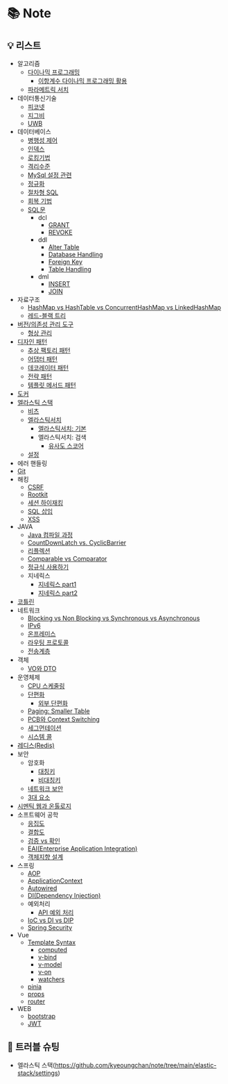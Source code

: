 # 📚 Note
## 💡 리스트
- 알고리즘
  - [다이나믹 프로그래밍](https://github.com/kyeoungchan/note/tree/main/algorithm/dynamic-programming)
    - [이항계수 다이나믹 프로그래밍 활용](https://github.com/kyeoungchan/note/tree/main/algorithm/dynamic-programming/binomialcoefficient)
  - [파라메트릭 서치](https://github.com/kyeoungchan/note/tree/main/algorithm/parametric-search)
- 데이터통신기술
  - [피코넷](https://github.com/kyeoungchan/note/tree/main/data_communications/piconet)
  - [지그비](https://github.com/kyeoungchan/note/tree/main/data_communications/zigbee)
  - [UWB](https://github.com/kyeoungchan/note/tree/main/data_communications/UWB)
- 데이터베이스
  - [병행성 제어](https://github.com/kyeoungchan/note/tree/main/database/concurrency-control)
  - [인덱스](https://github.com/kyeoungchan/note/tree/main/database/index)
  - [로킹기법](https://github.com/kyeoungchan/note/tree/main/database/locking)
  - [격리수준](https://github.com/kyeoungchan/note/tree/main/database/isolation-level)
  - [MySql 설정 관련](https://github.com/kyeoungchan/note/tree/main/database/mysql-settings)
  - [정규화](https://github.com/kyeoungchan/note/tree/main/database/normalization)
  - [절차형 SQL](https://github.com/kyeoungchan/note/tree/main/database/procedural-sql)
  - [회복 기법](https://github.com/kyeoungchan/note/tree/main/database/recovery)
  - [SQL문](https://github.com/kyeoungchan/note/tree/main/database/sql)
    - dcl
      - [GRANT](https://github.com/kyeoungchan/note/tree/main/database/sql/dcl/grant)
      - [REVOKE](https://github.com/kyeoungchan/note/tree/main/database/sql/dcl/revoke)
    - ddl
      - [Alter Table](https://github.com/kyeoungchan/note/tree/main/database/sql/ddl/alter-table)
      - [Database Handling](https://github.com/kyeoungchan/note/tree/main/database/sql/ddl/database_handling)
      - [Foreign Key](https://github.com/kyeoungchan/note/tree/main/database/sql/ddl/foreign-key)
      - [Table Handling](https://github.com/kyeoungchan/note/tree/main/database/sql/ddl/table_handling)
    - dml
      - [INSERT](https://github.com/kyeoungchan/note/tree/main/database/sql/dml/insert)
      - [JOIN](https://github.com/kyeoungchan/note/tree/main/database/sql/dml/join)
- 자료구조
  - [HashMap vs HashTable vs ConcurrentHashMap vs LinkedHashMap](https://github.com/kyeoungchan/note/tree/main/datastructure/map)
  - [레드-블랙 트리](https://github.com/kyeoungchan/note/tree/main/datastructure/redblacktree)
- [버전/의존성 관리 도구](https://github.com/kyeoungchan/note/tree/main/dependency_management)
  - [형상 관리](https://github.com/kyeoungchan/note/tree/main/dependency_management/configuration-management)
- [디자인 패턴](https://github.com/kyeoungchan/note/tree/main/design-pattern)
  - [추상 팩토리 패턴](https://github.com/kyeoungchan/note/tree/main/design-pattern/abstract-factory-pattern)
  - [어댑터 패턴](https://github.com/kyeoungchan/note/tree/main/design-pattern/adapter-pattern)
  - [데코레이터 패턴](https://github.com/kyeoungchan/note/tree/main/design-pattern/docorator-pattern)
  - [전략 패턴](https://github.com/kyeoungchan/note/tree/main/design-pattern/strategy-pattern)
  - [템플릿 메서드 패턴](https://github.com/kyeoungchan/note/tree/main/design-pattern/template-method-pattern)
- [도커](https://github.com/kyeoungchan/note/tree/main/docker)
- [엘라스틱 스택](https://github.com/kyeoungchan/note/tree/main/elastic-stack)
  - [비츠](https://github.com/kyeoungchan/note/tree/main/elastic-stack/beat) 
  - [엘라스틱서치](https://github.com/kyeoungchan/note/tree/main/elastic-stack/elasticsearch)
    - [엘라스틱서치: 기본](https://github.com/kyeoungchan/note/tree/main/elastic-stack/elasticsearch/basic)
    - 엘라스틱서치: 검색
      - [유사도 스코어](https://github.com/kyeoungchan/note/tree/main/elastic-stack/elasticsearch/query/similarity-score)
  - [설정](https://github.com/kyeoungchan/note/tree/main/elastic-stack/settings)
- 에러 핸들링
- [Git](https://github.com/kyeoungchan/note/tree/main/git)
- 해킹
  - [CSRF](https://github.com/kyeoungchan/note/tree/main/hacking/csrf)
  - [Rootkit](https://github.com/kyeoungchan/note/tree/main/hacking/rootkit)
  - [세션 하이재킹](https://github.com/kyeoungchan/note/tree/main/hacking/session-hijacking)
  - [SQL 삽입](https://github.com/kyeoungchan/note/tree/main/hacking/sql-injection)
  - [XSS](https://github.com/kyeoungchan/note/tree/main/hacking/xss)
- JAVA
  - [Java 컴파일 과정](https://github.com/kyeoungchan/note/tree/main/java/compile)
  - [CountDownLatch vs. CyclicBarrier](https://github.com/kyeoungchan/note/tree/main/java/countdownlatch-cyclicbarrier)
  - [리플렉션](https://github.com/kyeoungchan/note/tree/main/java/reflection)
  - [Comparable vs Comparator](https://kyeoungchan.tistory.com/7)
  - [정규식 사용하기](https://github.com/kyeoungchan/note/tree/main/java/regular-expression)
  - 지네릭스
    - [지네릭스 part1](https://kyeoungchan.tistory.com/11)
    - [지네릭스 part2](https://kyeoungchan.tistory.com/12)
- [코틀린](https://github.com/kyeoungchan/note/tree/main/kotlin)
- 네트워크
  - [Blocking vs Non Blocking vs Synchronous vs Asynchronous](https://github.com/kyeoungchan/note/tree/main/network/blocking-nonblocking-syn-asyn)
  - [IPv6](https://github.com/kyeoungchan/note/tree/main/network/ipv6)
  - [온프레미스](https://github.com/kyeoungchan/note/tree/main/network/on-premise)
  - [라우팅 프로토콜](https://github.com/kyeoungchan/note/tree/main/network/routing-protocol)
  - [전송계층](https://github.com/kyeoungchan/note/tree/main/network/transport-layer)
- 객체
  - [VO와 DTO](https://github.com/kyeoungchan/note/tree/main/database/object/vo-dto)
- 운영체제
  - [CPU 스케줄링](https://github.com/kyeoungchan/note/tree/main/operating-system/cpu-scheduling)
  - [단편화](https://github.com/kyeoungchan/note/tree/main/operating-system/memory-fragmentation)
    - [외부 단편화](https://github.com/kyeoungchan/note/tree/main/operating-system/memory-fragmentation/external-fragmentation)
  - [Paging: Smaller Table](https://github.com/kyeoungchan/note/tree/main/operating-system/paging-smaller-table)
  - [PCB와 Context Switching](https://github.com/kyeoungchan/note/tree/main/operating-system/pcb-context-switching)
  - [세그먼테이션](https://github.com/kyeoungchan/note/tree/main/operating-system/segmentation)
  - [시스템 콜](https://github.com/kyeoungchan/note/tree/main/operating-system/system-call)
- [레디스(Redis)](https://github.com/kyeoungchan/note/tree/main/redis)
- 보안
  - 암호화
    - [대칭키](https://github.com/kyeoungchan/note/tree/main/security/encryption/symmetric-key)
    - [비대칭키](https://github.com/kyeoungchan/note/tree/main/security/encryption/asymmetric-key)
  - [네트워크 보안](https://github.com/kyeoungchan/note/tree/main/security/network_security_solution)
  - [3대 요소](https://github.com/kyeoungchan/note/tree/main/security/three-element)
- [시멘틱 웹과 온톨로지](https://github.com/kyeoungchan/note/tree/main/semantic-web-ontology)
- 소프트웨어 공학
  - [응집도](https://github.com/kyeoungchan/note/tree/main/software_engineering/cohesion)
  - [결합도](https://github.com/kyeoungchan/note/tree/main/software_engineering/coupling)
  - [검증 vs 확인](https://github.com/kyeoungchan/note/tree/main/software_engineering/verification_vs_validation)
  - [EAI(Enterprise Application Integration)](https://github.com/kyeoungchan/note/tree/main/software_engineering/eai)
  - [객체지향 설계](https://github.com/kyeoungchan/note/tree/main/software_engineering/object-oriented-programming)
- 스프링
  - [AOP](https://github.com/kyeoungchan/note/tree/main/spring/aop)
  - [ApplicationContext](https://github.com/kyeoungchan/note/tree/main/spring/applicationcontext)
  - [Autowired](https://github.com/kyeoungchan/note/tree/main/spring/autowired)
  - [DI(Dependency Injection)](https://github.com/kyeoungchan/note/tree/main/spring/dependency-injection)
  - 예외처리
    - [API 예외 처리](https://github.com/kyeoungchan/note/tree/main/spring/exception/api-exception-handling)
  - [IoC vs DI vs DIP](https://github.com/kyeoungchan/note/tree/main/spring/ioc-di-dip)
  - [Spring Security](https://github.com/kyeoungchan/note/tree/main/spring/spring-security)
- Vue
  - [Template Syntax](https://github.com/kyeoungchan/note/tree/main/vue/template-syntax)
    - [computed](https://github.com/kyeoungchan/note/tree/main/vue/template-syntax/computed)
    - [v-bind](https://github.com/kyeoungchan/note/tree/main/vue/template-syntax/v-bind)
    - [v-model](https://github.com/kyeoungchan/note/tree/main/vue/template-syntax/v-model)
    - [v-on](https://github.com/kyeoungchan/note/tree/main/vue/template-syntax/v-on)
    - [watchers](https://github.com/kyeoungchan/note/tree/main/vue/template-syntax/watchers)
  - [pinia](https://github.com/kyeoungchan/note/tree/main/vue/pinia)
  - [props](https://github.com/kyeoungchan/note/tree/main/vue/props)
  - [router](https://github.com/kyeoungchan/note/tree/main/vue/router)
- WEB
  - [bootstrap](https://github.com/kyeoungchan/note/tree/main/web/bootstrap)
  - [JWT](https://github.com/kyeoungchan/note/tree/main/web/jwt)

## 🚫 트러블 슈팅
- 엘라스틱 스택(https://github.com/kyeoungchan/note/tree/main/elastic-stack/settings)